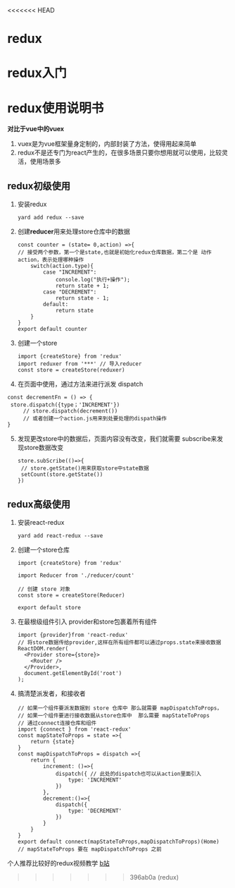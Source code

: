 <<<<<<< HEAD
# redux
redux入门
=======
# redux使用说明书

**对比于vue中的vuex**

1. vuex是为vue框架量身定制的，内部封装了方法，使得用起来简单
2. redux不是还专门为react产生的，在很多场景只要你想用就可以使用，比较灵活，使用场景多

## redux初级使用

1. 安装redux

   ```
   yard add redux --save
   ```

2. 创建**reducer**用来处理store仓库中的数据

   ```
   const counter = (state= 0,action) =>{ 
   // 接受两个参数，第一个是state,也就是初始化redux仓库数据，第二个是 动作 action，表示处理哪种操作
       switch(action.type){
           case "INCREMENT":
               console.log("执行+操作");
               return state + 1;
           case "DECREMENT":
               return state - 1;
           default:
               return state
       }
   }
   export default counter
   ```

3. 创建一个store

   ```
   import {createStore} from 'redux'
   import reduxer from '***' // 导入reducer
   const store = createStore(reduxer)
   ```

4.  在页面中使用，通过方法来进行派发 dispatch

   ```
   const decrementFn = () => {
   	store.dispatch({type；'INCREMENT'})
      	// store.dispatch(decrement()) 
      	// 或者创建一个action.js用来到处要处理的dispath操作
   }
   ```

5. 发现更改store中的数据后，页面内容没有改变，我们就需要 subscribe来发现store数据改变

   ```
   store.subScribe(()=>{
   	// store.getState()用来获取store中state数据
   	setCount(store.getState())
   })
   ```

## redux高级使用

1. 安装react-redux

   ```
   yard add react-redux --save
   ```

2. 创建一个store仓库

   ```
   import {createStore} from 'redux'
   
   import Reducer from './reducer/count'
   
   // 创建 store 对象
   const store = createStore(Reducer)
   
   export default store
   ```

3. 在最根级组件引入 provider和store包裹着所有组件

   ```
   import {provider}from 'react-redux' 
   // 将store数据传给provider,这样在所有组件都可以通过props.state来接收数据
   ReactDOM.render(
     <Provider store={store}>
       <Router />
     </Provider>,
     document.getElementById('root')
   );
   ```

4. 搞清楚派发者，和接收者

   ```
   // 如果一个组件要派发数据到 store 仓库中 那么就需要 mapDispatchToProps，
   // 如果一个组件要进行接收数据从store仓库中  那么需要 mapStateToProps
   // 通过connect连接仓库和组件
   import {connect } from 'react-redux'
   const mapStateToProps = state =>{
       return {state}
   }
   const mapDispatchToProps = dispatch =>{
       return {
           increment: ()=>{
               dispatch({ // 此处的dispatch也可以从action里面引入
                   type: 'INCREMENT'
               })
           },
           decrement:()=>{
               dispatch({
                   type: 'DECREMENT'
               })
           }
       }
   }
   export default connect(mapStateToProps,mapDispatchToProps)(Home)
   // mapStateToProps 要在 mapDispatchToProps 之前
   ```

个人推荐比较好的redux视频教学 [b站](https://www.bilibili.com/video/BV1oE411V7RW)
>>>>>>> 396ab0a (redux)
